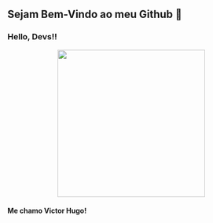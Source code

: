 ## Sejam Bem-Vindo ao meu Github 👋

### Hello, Devs!!
<p align="center">
<img src="https://img.freepik.com/fotos-gratis/belo-espaco-de-escritorio-em-estilo-de-desenho-animado_23-2151043334.jpg?t=st=1716991177~exp=1716991777~hmac=f80653d8bd66f0b6529b8d25df5407d7d907232db6c708e3a20547bd9696e3f3"  width="300px">
</p>

#### Me chamo Victor Hugo!




<!--
**victorhuggo27/victorhuggo27** is a ✨ _special_ ✨ repository because its `README.md` (this file) appears on your GitHub profile.

Here are some ideas to get you started:

- 🔭 I’m currently working on ...
- 🌱 I’m currently learning ...
- 👯 I’m looking to collaborate on ...
- 🤔 I’m looking for help with ...
- 💬 Ask me about ...
- 📫 How to reach me: ...
- 😄 Pronouns: ...
- ⚡ Fun fact: ...
-->

